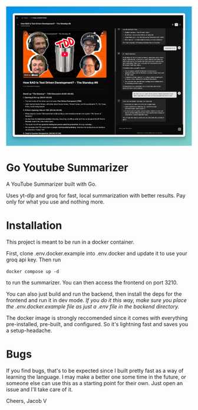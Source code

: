 ![Main Screenshot](./MainScreenshot.png)

# Go Youtube Summarizer

A YouTube Summarizer built with Go. 

Uses yt-dlp and groq for fast, local summarization with better results. Pay only for what you use and nothing more.

# Installation

This project is meant to be run in a docker container.

First, clone .env.docker.example into .env.docker and update it to use your groq api key. 
Then run 

```docker compose up -d``` 

to run the summarizer. You can then access the frontend on port 3210.

You can also just build and run the backend, then install the deps for the frontend and run it in dev mode.
*If you do it this way, make sure you place the .env.docker.example file as just a .env file in the backend directory.* 

The docker image is strongly reccomended since it comes with everything pre-installed, pre-built, and configured. So it's lightning fast and saves you a setup-headache.

# Bugs

If you find bugs, that's to be expected since I built pretty fast as a way of learning the language. 
I may make a better one some time in the future, or someone else can use this as a starting point for their own. Just open an issue and I'll take care of it.

Cheers, Jacob V

